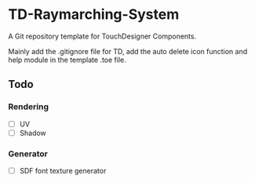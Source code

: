 # TD-Raymarching-System
A Git repository template for TouchDesigner Components.

Mainly add the .gitignore file for TD, add the auto delete icon function and help module in the template .toe file.

## Todo
###  Rendering
- [ ] UV
- [ ] Shadow
### Generator
- [ ] SDF font texture generator